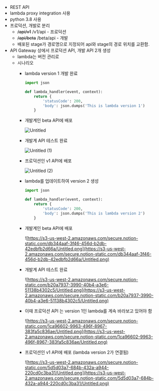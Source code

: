 - REST API
- lambda proxy integration 사용
- python 3.8 사용
- 프로덕션, 개발로 분리
    - ~~/api/v1~~    /v1/api - 프로덕션
    - ~~/api/beta~~     /beta/api - 개발
    - 배포된 stage가 경로명으로 지정되어 api와 stage의 경로 위치를 교환함.
- API Gateway 상에서 프로덕션 API, 개발 API 2개 생성
    - lambda는 버전 관리로
    - 시나리오
        - lambda version 1 개발 완료

            ```python
            import json

            def lambda_handler(event, context):
                return {
                    'statusCode': 200,
                    'body': json.dumps('This is lambda version 1')
                }
            ```

        - 개발계인 beta API에 배포

            ![Untitled](https://user-images.githubusercontent.com/55729930/122768744-dbf87d00-d2de-11eb-8887-a64a58c043d7.png)

        - 개발계 API 테스트 완료

            ![Untitled (1)](https://user-images.githubusercontent.com/55729930/122768742-db5fe680-d2de-11eb-9db0-d12165396e5f.png)


        - 프로덕션인 v1 API에 배포

            ![Untitled (2)](https://user-images.githubusercontent.com/55729930/122768737-dac75000-d2de-11eb-9f2e-2f2f03c29c32.png)

        - lambda를 업데이트하여 version 2 생성

            ```python
            import json

            def lambda_handler(event, context):
                return {
                    'statusCode': 200,
                    'body': json.dumps('This is lambda version 2')
                }
            ```

        - 개발계인 beta API에 배포

            ![https://s3-us-west-2.amazonaws.com/secure.notion-static.com/db344aaf-3f46-456d-b2db-42edbfb2d66a/Untitled.png](https://s3-us-west-2.amazonaws.com/secure.notion-static.com/db344aaf-3f46-456d-b2db-42edbfb2d66a/Untitled.png)

        - 개발계 API 테스트 완료

            ![https://s3-us-west-2.amazonaws.com/secure.notion-static.com/b20a7937-3990-40b4-a3e6-51138b4302c5/Untitled.png](https://s3-us-west-2.amazonaws.com/secure.notion-static.com/b20a7937-3990-40b4-a3e6-51138b4302c5/Untitled.png)

        - 이때 프로덕션 API 는 version 1인 lambda를 계속 바라보고 있어야 함

            ![https://s3-us-west-2.amazonaws.com/secure.notion-static.com/1ca96602-9963-496f-8967-383fa5c836ae/Untitled.png](https://s3-us-west-2.amazonaws.com/secure.notion-static.com/1ca96602-9963-496f-8967-383fa5c836ae/Untitled.png)

        - 프로덕션인 v1 API에 배포 (lambda version 2가 연결됨)

            ![https://s3-us-west-2.amazonaws.com/secure.notion-static.com/5d5d03a7-684b-432a-a944-220cd0c3ba31/Untitled.png](https://s3-us-west-2.amazonaws.com/secure.notion-static.com/5d5d03a7-684b-432a-a944-220cd0c3ba31/Untitled.png)

